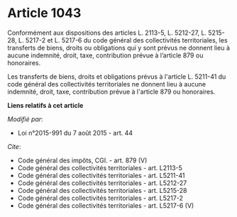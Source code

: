 # Article 1043

Conformément aux dispositions des articles L. 2113-5, L. 5212-27, L. 5215-28, L. 5217-2 et L. 5217-6 du code général des
collectivités territoriales, les transferts de biens, droits ou obligations qui y sont prévus ne donnent lieu à aucune
indemnité, droit, taxe, contribution prévue à l’article 879 ou honoraires.

Les transferts de biens, droits et obligations prévus à l'article L. 5211-41 du code général des collectivités territoriales
ne donnent lieu à aucune indemnité, droit, taxe, contribution prévue à l'article 879 ou honoraires.

**Liens relatifs à cet article**

_Modifié par_:

  - Loi n°2015-991 du 7 août 2015 - art. 44

_Cite_:

  - Code général des impôts, CGI. - art. 879 (V)
  - Code général des collectivités territoriales - art. L2113-5
  - Code général des collectivités territoriales - art. L5211-41
  - Code général des collectivités territoriales - art. L5212-27
  - Code général des collectivités territoriales - art. L5215-28
  - Code général des collectivités territoriales - art. L5217-2
  - Code général des collectivités territoriales - art. L5217-6 (V)
